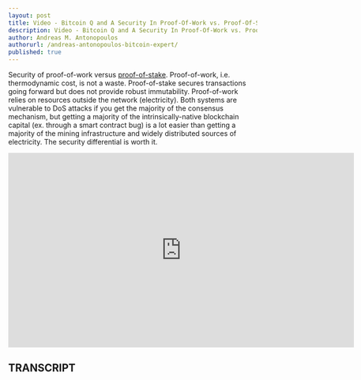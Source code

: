 ```yaml
---
layout: post
title: Video - Bitcoin Q and A Security In Proof-Of-Work vs. Proof-Of-Stake
description: Video - Bitcoin Q and A Security In Proof-Of-Work vs. Proof-Of-Stake
author: Andreas M. Antonopoulos
authorurl: /andreas-antonopoulos-bitcoin-expert/
published: true
---
```


<p>Security of proof-of-work versus <a href="/video-why-bitcoin-matters-mauldin-economics/">proof-of-stake</a>. Proof-of-work, i.e. thermodynamic cost, is not a waste. Proof-of-stake secures transactions going forward but does not provide robust immutability. Proof-of-work relies on resources outside the network (electricity). Both systems are vulnerable to DoS attacks if you get the majority of the consensus mechanism, but getting a majority of the intrinsically-native blockchain capital (ex. through a smart contract bug) is a lot easier than getting a majority of the mining infrastructure and widely distributed sources of electricity. The security differential is worth it.</p>

<center><iframe width="700" height="394" src="https://www.youtube.com/embed/dstjlfW4-g8?list=PLPQwGV1aLnTsHvzevl9BAUlfsfwFfU7aP" frameborder="0" allowfullscreen></iframe></center>

<h2>TRANSCRIPT</h2>
